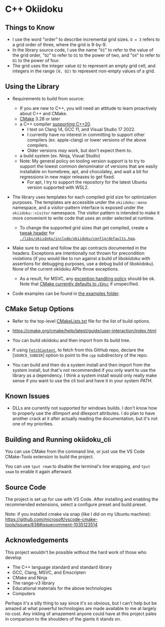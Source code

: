 <!-- SPDX-FileCopyrightText: 2020 David Fong -->
<!-- SPDX-License-Identifier: CC0-1.0 -->
<!-- cspell:dictionaries cpp-refined -->
# C++ Okiidoku

## Things to Know

- I use the word "order" to describe incremental grid sizes. `O = 3` refers to a grid order of three, where the grid is 9-by-9.
- In the library source code, I use the name "`O1`" to refer to the value of the grid order, "`O2`" to refer to `O1` to the power of two, and "`O4`" to refer to `O1` to the power of four.
- The grid uses the integer value `O2` to represent an empty grid cell, and integers in the range `[0, O2)` to represent non-empty values of a grid.

## Using the Library

- Requirements to build from source:
  - If you are new to C++, you will need an attitude to learn proactively about C++ and CMake.
  - [CMake](https://cmake.org/install/) 3.28 or later
  - a C++ compiler [supporting C++20](https://en.cppreference.com/w/cpp/compiler_support).
    - I test on Clang 14, GCC 11, and Visual Studio 17 2022.
    - I currently have no interest in committing to support other compilers (ex. apple-clang) or lower versions of the above compilers.
    - Older versions _may_ work, but don't expect them to.
  - a build system (ex. Ninja, Visual Studio)
  - Note: My general policy on tooling version support is to try to support the lowest common denominator of versions that are easily installable on homebrew, apt, and chocolatey, and wait a bit for regressions in new major releases to get fixed.
    - For apt, I try to support the repository for the latest Ubuntu version supported with WSL2.

- The library uses templates for each compiled grid size for optimization purposes. The templates are accessible under the `okiidoku::mono` namespace, and a visitor-pattern interface is exposed under the `okiidoku::visitor` namespace. The visitor pattern is intended to make it more convenient to write code that uses an order selected at runtime.
  - To change the supported grid sizes that get compiled, create a [tweak header](https://vector-of-bool.github.io/2020/10/04/lib-configuration.html#providing-a-tweak-header) for [`./libs/okiidoku/include/okiidoku/config/defaults.hpp`](./libs/okiidoku/include/okiidoku/config/defaults.hpp).

- Make sure to read and follow the api contracts documented in the headers. Exceptions are intentionally not thrown for precondition violations (if you would like to run against a build of libokiidoku with assertions for debugging purposes, use a debug build of libokiidoku). None of the current okiidoku APIs throw exceptions.
  - As a result, for MSVC, any [exception handling policy](https://docs.microsoft.com/en-us/cpp/build/reference/eh-exception-handling-model#standard-c-exception-handling) should be ok. Note that [CMake currently defaults to `/EHsc`](https://gitlab.kitware.com/cmake/cmake/-/issues/20610) if unspecified.

- Code examples can be found in [the examples folder](./libs/okiidoku/examples/).

## CMake Setup Options

- Refer to the top-level [CMakeLists.txt](./CMakeLists.txt) file for the list of build options.
- https://cmake.org/cmake/help/latest/guide/user-interaction/index.html

- You can build okiidoku and then import from its build tree.

- If using [`FetchContent`](https://cmake.org/cmake/help/latest/module/FetchContent.html), to fetch from this GitHub repo, declare the [`SOURCE_SUBDIR`] option to point to the `cpp` subdirectory of the repo.

- You can build and then do a system install and then import from the system install, but that's not recommended if you only want to use the library as a dependency. I think a system install would only really make sense if you want to use the cli tool and have it in your system PATH.

## Known Issues

- DLLs are currently not supported for windows builds. I don't know how to properly use the dllimport and dllexport attributes. I do plan to have another crack at it after actually reading the documentation, but it's not one of my priorities.

## Building and Running okiidoku\_cli

You can use CMake from the command line, or just use the VS Code CMake-Tools extension to build the project.

You can use `tput rmam` to disable the terminal's line wrapping, and `tput smam` to enable it again afterward.

## Source Code

The project is set up for use with VS Code. After installing and enabling the recommended extensions, select a configure preset and build preset.

Note: if you installed cmake via snap (like I did on my Ubuntu machine): https://github.com/microsoft/vscode-cmake-tools/issues/838#issuecomment-1035123514

## Acknowledgements

This project wouldn't be possible without the hard work of those who develop

- The C++ language standard and standard library
- GCC, Clang, MSVC, and Emscripten
- CMake and Ninja
- The range-v3 library
- Educational materials for the above technologies
- Computers

Perhaps it's a silly thing to say since it's so obvious, but I can't help but be amazed at what powerful technologies are made available to me at largely no cost. Any inkling of amazement anyone could have at this project pales in comparison to the shoulders of the giants it stands on.
